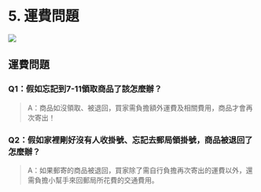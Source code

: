 # 5. 運費問題

![](.gitbook/assets/heng-fu-1.jpg)

## 運費問題

### Q1：假如忘記到7-11領取商品了該怎麼辦？

> A：商品如沒領取、被退回，買家需負擔額外運費及相關費用，商品才會再次寄出！

### Q2：假如家裡剛好沒有人收掛號、忘記去郵局領掛號，商品被退回了怎麼辦？

> A：如果郵寄的商品被退回，買家除了需自行負擔再次寄出的運費以外，還需負擔小幫手來回郵局所花費的交通費用。

